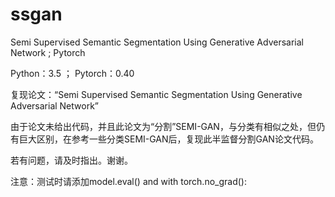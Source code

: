 # ssgan
Semi Supervised Semantic Segmentation Using Generative Adversarial Network ; Pytorch

Python：3.5 ；  Pytorch：0.40

复现论文：“Semi Supervised Semantic Segmentation Using Generative Adversarial Network”

由于论文未给出代码，并且此论文为“分割”SEMI-GAN，与分类有相似之处，但仍有巨大区别，在参考一些分类SEMI-GAN后，复现此半监督分割GAN论文代码。

若有问题，请及时指出。谢谢。

注意：测试时请添加model.eval() and with torch.no_grad(): 
